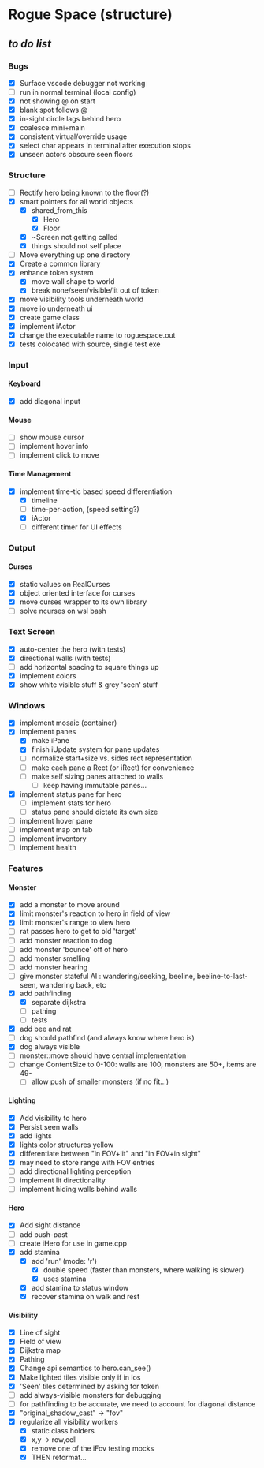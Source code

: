 # Rogue Space (structure) 
## ___to do list___
### Bugs
  - [x] Surface vscode debugger not working
  - [ ] run in normal terminal (local config)
  - [x] not showing @ on start
  - [x] blank spot follows @
  - [x] in-sight circle lags behind hero
  - [x] coalesce mini+main
  - [x] consistent virtual/override usage
  - [x] select char appears in terminal after execution stops
  - [x] unseen actors obscure seen floors
### Structure
  - [ ] Rectify hero being known to the floor(?)
  - [x] smart pointers for all world objects
    - [x] shared_from_this
      - [x] Hero
      - [x] Floor
    - [x] ~Screen not getting called
    - [x] things should not self place
  - [ ] Move everything up one directory
  - [x] Create a common library
  - [x] enhance token system
    - [x] move wall shape to world
    - [x] break none/seen/visible/lit out of token
  - [x] move visibility tools underneath world
  - [x] move io underneath ui
  - [x] create game class
  - [x] implement iActor
  - [x] change the executable name to roguespace.out
  - [x] tests colocated with source, single test exe
### Input
#### Keyboard
  - [x] add diagonal input
#### Mouse
  - [ ] show mouse cursor
  - [ ] implement hover info
  - [ ] implement click to move
#### Time Management
  - [x] implement time-tic based speed differentiation
    - [x] timeline
    - [ ] time-per-action, (speed setting?)
    - [x] iActor
    - [ ] different timer for UI effects
### Output
#### Curses
  - [x] static values on RealCurses
  - [x] object oriented interface for curses
  - [x] move curses wrapper to its own library
  - [ ] solve ncurses on wsl bash
### Text Screen
  - [x] auto-center the hero (with tests)
  - [x] directional walls (with tests)
  - [ ] add horizontal spacing to square things up
  - [x] implement colors
  - [x] show white visible stuff & grey 'seen' stuff
### Windows
  - [x] implement mosaic (container)
  - [x] implement panes
    - [x] make iPane
    - [x] finish iUpdate system for pane updates
    - [ ] normalize start+size vs. sides rect representation
    - [ ] make each pane a Rect (or iRect) for convenience
    - [ ] make self sizing panes attached to walls
      - [ ] keep having immutable panes...
  - [x] implement status pane for hero
    - [ ] implement stats for hero
    - [ ] status pane should dictate its own size
  - [ ] implement hover pane
  - [ ] implement map on tab
  - [ ] implement inventory
  - [ ] implement health
### Features
#### Monster
  - [x] add a monster to move around
  - [x] limit monster's reaction to hero in field of view
  - [x] limit monster's range to view hero
  - [ ] rat passes hero to get to old 'target'
  - [ ] add monster reaction to dog
  - [ ] add monster 'bounce' off of hero
  - [ ] add monster smelling
  - [ ] add monster hearing
  - [ ] give monster stateful AI : wandering/seeking, beeline, beeline-to-last-seen, wandering back, etc
  - [x] add pathfinding
    - [x] separate dijkstra
    - [ ] pathing
    - [ ] tests
  - [x] add bee and rat
  - [ ] dog should pathfind (and always know where hero is)
  - [x] dog always visible
  - [ ] monster::move should have central implementation
  - [ ] change ContentSize to 0-100: walls are 100, monsters are 50+, items are 49-
    - [ ] allow push of smaller monsters (if no fit...) 
#### Lighting
  - [x] Add visibility to hero
  - [x] Persist seen walls
  - [x] add lights
  - [x] lights color structures yellow
  - [x] differentiate between "in FOV+lit" and "in FOV+in sight"
  - [x] may need to store range with FOV entries
  - [ ] add directional lighting perception
  - [ ] implement lit directionality
  - [ ] implement hiding walls behind walls
#### Hero
  - [x] Add sight distance
  - [ ] add push-past
  - [ ] create iHero for use in game.cpp
  - [x] add stamina
    - [x] add 'run' (mode: 'r')
      - [x] double speed (faster than monsters, where walking is slower)
      - [x] uses stamina
    - [x] add stamina to status window
    - [x] recover stamina on walk and rest
#### Visibility
  - [x] Line of sight
  - [x] Field of view
  - [x] Dijkstra map
  - [x] Pathing
  - [x] Change api semantics to hero.can_see()
  - [x] Make lighted tiles visible only if in los
  - [x] 'Seen' tiles determined by asking for token
  - [ ] add always-visible monsters for debugging
  - [ ] for pathfinding to be accurate, we need to account for diagonal distance
  - [x] "original_shadow_cast" -> "fov"
  - [x] regularize all visibility workers
    - [x] static class holders
    - [x] x,y -> row,cell
    - [x] remove one of the iFov testing mocks
    - [x] THEN reformat...